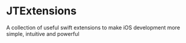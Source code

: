 # JTExtensions
A collection of useful swift extensions to make iOS development more simple, intuitive and powerful
